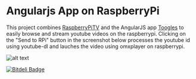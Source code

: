 # Angularjs App on RaspberryPi 

This project combines [RaspberryPiTV](https://github.com/viperfx/RaspberryPiTV) and the AngularJS app [Toogles](https://github.com/mikecrittenden/toogles) to easily browse and stream youtube videos on the raspberrypi.
Clicking on the "Send to RPi" button in the screenshot below processes the youtube id using youtube-dl and lauches the video using omxplayer on raspberrypi.

![alt text](http://cl.ly/image/1C2l2w3r3c1m/Screen%20Shot%202013-06-11%20at%2000.34.07.png "AngularJS+Toogle+RaspberryTV")


[![Bitdeli Badge](https://d2weczhvl823v0.cloudfront.net/viperfx/angular-rpitv/trend.png)](https://bitdeli.com/free "Bitdeli Badge")

